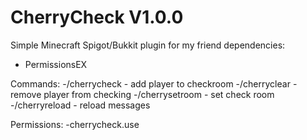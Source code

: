 # CherryCheck V1.0.0
Simple Minecraft Spigot/Bukkit plugin for my friend
dependencies:
  - PermissionsEX

Commands: 
  -/cherrycheck <player> - add player to checkroom
  -/cherryclear <player> - remove player from checking
  -/cherrysetroom <player> - set check room
  -/cherryreload - reload messages
  
 Permissions:
    -cherrycheck.use
 
 
 
